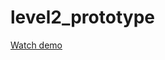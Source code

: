 level2_prototype
================
<a href="http://getnickname.github.io/level2_prototype/index.html">Watch demo</a>
